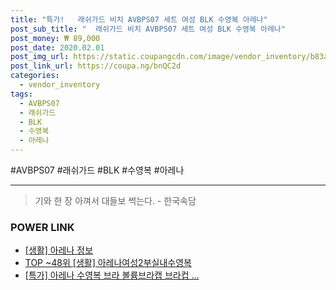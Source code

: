 ```yaml
--- 
title: "특가!   래쉬가드 비치 AVBPS07 세트 여성 BLK 수영복 아레나" 
post_sub_title: "  래쉬가드 비치 AVBPS07 세트 여성 BLK 수영복 아레나" 
post_money: ₩ 89,000 
post_date: 2020.02.01 
post_img_url: https://static.coupangcdn.com/image/vendor_inventory/b83a/74e73eb0f8746eb6b89788cf9da9eeb9eabaa5126358645acc046f6994a4.jpg 
post_link_url: https://coupa.ng/bnQC2d 
categories: 
  - vendor_inventory 
tags: 
  - AVBPS07 
  - 래쉬가드 
  - BLK 
  - 수영복 
  - 아레나 
--- 
```

  #AVBPS07 #래쉬가드 #BLK #수영복 #아레나 
<hr> 

> 기와 한 장 아껴서 대들보 썩는다. - 한국속담 


### POWER LINK

* <a href="https://blog.naver.com/santokki14/221775528921" target="_blank"> [생활] 아레나 정보 </a>
* <a href="https://blog.naver.com/an0733/221792041146" target="_blank"> TOP ~48위 [생활] 아레나여성2부실내수영복</a>
* <a href="https://blog.naver.com/an0733/221789796232" target="_blank">[특가] 아레나 수영복 브라 볼륨브라캡 브라컵 ...</a>
